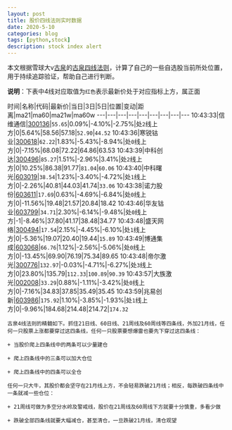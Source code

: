 ```yaml
---
layout: post
title: 股价四线法则实时数据
date: 2020-5-10
categories: blog
tags: [python,stock]
description: stock index alert
---
```



本文根据雪球大v[古泉](https://xueqiu.com/u/7148646888)的[古泉四线法则](https://xueqiu.com/7148646888/130498192)，计算了自己的一些自选股当前所处位置，用于持续追踪验证，帮助自己进行判断。

**说明**：下表中4线对应取值为`红色`表示最新价处于对应指标上方，属正面

时间|名称|代码|最新价|当日|3日|5日|位置|变动|距离|ma21|ma60|ma21w|ma60w
---|---|---|---|---|---|---|---|---
10:43:33|信维通信|[300136](https://xueqiu.com/S/SZ300136)|`55.65`|0.09%|-4.10%|-2.75%|处`2`线上方|0|5.64%|58.56|57.18|`52.90`|`44.52`
10:43:36|寒锐钴业|[300618](https://xueqiu.com/S/SZ300618)|`62.22`|1.83%|-5.43%|-8.94%|处`0`线上方|0|-7.15%|68.08|72.22|64.86|63.53
10:43:39|中科创达|[300496](https://xueqiu.com/S/SZ300496)|`85.27`|1.51%|-2.96%|3.41%|处`2`线上方|0|10.25%|86.38|91.77|`81.04`|`60.06`
10:43:40|中科曙光|[603019](https://xueqiu.com/S/SH603019)|`38.54`|1.23%|-3.40%|-4.72%|处`1`线上方|0|-2.26%|40.81|44.03|41.74|`33.06`
10:43:38|诺力股份|[603611](https://xueqiu.com/S/SH603611)|`17.69`|0.63%|-4.69%|-6.84%|处`0`线上方|0|-11.56%|19.48|21.57|20.84|18.42
10:43:46|华友钴业|[603799](https://xueqiu.com/S/SH603799)|`34.71`|2.30%|-6.14%|-9.48%|处`0`线上方|-1|-8.46%|37.80|41.17|38.48|34.77
10:43:48|盛天网络|[300494](https://xueqiu.com/S/SZ300494)|`17.54`|2.15%|-4.45%|-6.10%|处`1`线上方|0|-5.36%|19.07|20.40|19.44|`15.89`
10:43:49|博通集成|[603068](https://xueqiu.com/S/SH603068)|`66.76`|1.12%|-2.56%|-5.06%|处`0`线上方|0|-13.45%|69.90|76.19|75.34|89.65
10:43:48|帝尔激光|[300776](https://xueqiu.com/S/SZ300776)|`132.97`|-0.03%|-4.71%|-6.27%|处`3`线上方|0|23.80%|135.79|`112.33`|`100.89`|`90.39`
10:43:57|大族激光|[002008](https://xueqiu.com/S/SZ002008)|`33.29`|0.88%|-1.11%|-3.42%|处`0`线上方|0|-7.16%|34.83|37.85|35.49|35.45
10:43:59|兆易创新|[603986](https://xueqiu.com/S/SH603986)|`175.92`|1.10%|-3.85%|-1.93%|处`1`线上方|0|-9.96%|184.68|214.48|214.72|`174.32`

```
古泉4线法则的精髓如下。抓住21日线、60日线、21周线及60周线等四条线，外加21月线，任何一只股票上涨都要穿过这四条线，任何一只股票要想爆雷也要先下穿过这四条线：

+ 当股价爬上四条线中的两条可以少量建仓

+ 爬上四条线中的三条可以加大仓位

+ 爬上四条线中的四条可以全仓

任何一只大牛，其股价都会坚守在21月线上方，不会轻易跌破21月线；相反，每跌破四条线中一条就减一些仓位：

+ 21周线可做为多空分水岭及警戒线，股价在21周线及60周线下方就要十分慎重，多看少做

+ 跌破全部四条线就要大幅减仓，甚至清仓，一旦跌破21月线，清仓观望
```